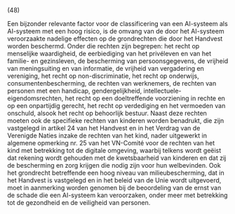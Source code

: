 (48)

Een bijzonder relevante factor voor de classificering van een AI-systeem als AI-systeem met een hoog risico, is de omvang van de door het AI-systeem veroorzaakte nadelige effecten op de grondrechten die door het Handvest worden beschermd. Onder die rechten zijn begrepen: het recht op menselijke waardigheid, de eerbiediging van het privéleven en van het familie- en gezinsleven, de bescherming van persoonsgegevens, de vrijheid van meningsuiting en van informatie, de vrijheid van vergadering en vereniging, het recht op non-discriminatie, het recht op onderwijs, consumentenbescherming, de rechten van werknemers, de rechten van personen met een handicap, gendergelijkheid, intellectuele-eigendomsrechten, het recht op een doeltreffende voorziening in rechte en op een onpartijdig gerecht, het recht op verdediging en het vermoeden van onschuld, alsook het recht op behoorlijk bestuur. Naast deze rechten moeten ook de specifieke rechten van kinderen worden benadrukt, die zijn vastgelegd in artikel 24 van het Handvest en in het Verdrag van de Verenigde Naties inzake de rechten van het kind, nader uitgewerkt in algemene opmerking nr. 25 van het VN-Comité voor de rechten van het kind met betrekking tot de digitale omgeving, waarbij telkens wordt geëist dat rekening wordt gehouden met de kwetsbaarheid van kinderen en dat zij de bescherming en zorg krijgen die nodig zijn voor hun welbevinden. Ook het grondrecht betreffende een hoog niveau van milieubescherming, dat in het Handvest is vastgelegd en in het beleid van de Unie wordt uitgevoerd, moet in aanmerking worden genomen bij de beoordeling van de ernst van de schade die een AI-systeem kan veroorzaken, onder meer met betrekking tot de gezondheid en de veiligheid van personen.
